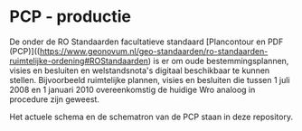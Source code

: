 # PCP - productie

De onder de RO Standaarden facultatieve standaard [Plancontour en PDF (PCP)]((https://www.geonovum.nl/geo-standaarden/ro-standaarden-ruimtelijke-ordening#ROStandaarden) is er om oude bestemmingsplannen, visies en besluiten en welstandsnota's digitaal beschikbaar te kunnen stellen. Bijvoorbeeld ruimtelijke plannen, visies en besluiten die tussen 1 juli 2008 en 1 januari 2010 overeenkomstig de huidige Wro analoog in procedure zijn geweest.

Het actuele schema en de schematron van de PCP staan in deze repository. 
